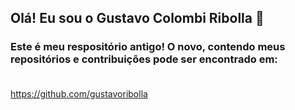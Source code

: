 ## Olá! Eu sou o Gustavo Colombi Ribolla 👋

### Este é meu respositório antigo! O novo, contendo meus repositórios e contribuições pode ser encontrado em: <br></br>
https://github.com/gustavoribolla

<!--
**ribollequis87/ribollequis87** is a ✨ _special_ ✨ repository because its `README.md` (this file) appears on your GitHub profile.

Here are some ideas to get you started:

- 🔭 I’m currently working on ...
- 🌱 I’m currently learning ...
- 👯 I’m looking to collaborate on ...
- 🤔 I’m looking for help with ...
- 💬 Ask me about ...
- 📫 How to reach me: ...
- 😄 Pronouns: ...
- ⚡ Fun fact: ...
-->
